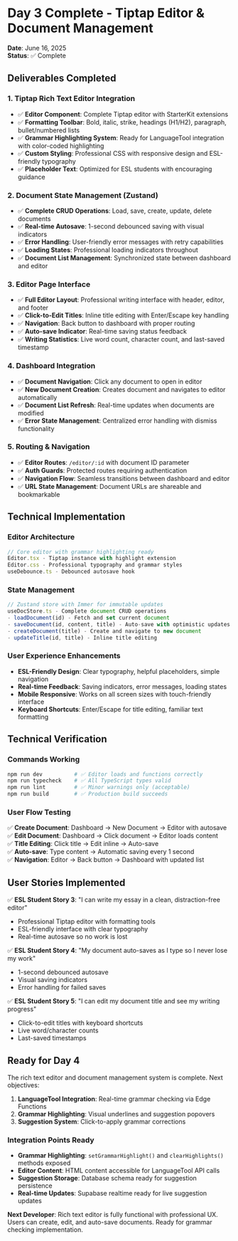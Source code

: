 # Day 3 Complete - Tiptap Editor & Document Management

**Date**: June 16, 2025  
**Status**: ✅ Complete

## Deliverables Completed

### 1. Tiptap Rich Text Editor Integration
- ✅ **Editor Component**: Complete Tiptap editor with StarterKit extensions
- ✅ **Formatting Toolbar**: Bold, italic, strike, headings (H1/H2), paragraph, bullet/numbered lists
- ✅ **Grammar Highlighting System**: Ready for LanguageTool integration with color-coded highlighting
- ✅ **Custom Styling**: Professional CSS with responsive design and ESL-friendly typography
- ✅ **Placeholder Text**: Optimized for ESL students with encouraging guidance

### 2. Document State Management (Zustand)
- ✅ **Complete CRUD Operations**: Load, save, create, update, delete documents
- ✅ **Real-time Autosave**: 1-second debounced saving with visual indicators
- ✅ **Error Handling**: User-friendly error messages with retry capabilities
- ✅ **Loading States**: Professional loading indicators throughout
- ✅ **Document List Management**: Synchronized state between dashboard and editor

### 3. Editor Page Interface
- ✅ **Full Editor Layout**: Professional writing interface with header, editor, and footer
- ✅ **Click-to-Edit Titles**: Inline title editing with Enter/Escape key handling
- ✅ **Navigation**: Back button to dashboard with proper routing
- ✅ **Auto-save Indicator**: Real-time saving status feedback
- ✅ **Writing Statistics**: Live word count, character count, and last-saved timestamp

### 4. Dashboard Integration
- ✅ **Document Navigation**: Click any document to open in editor
- ✅ **New Document Creation**: Creates document and navigates to editor automatically
- ✅ **Document List Refresh**: Real-time updates when documents are modified
- ✅ **Error State Management**: Centralized error handling with dismiss functionality

### 5. Routing & Navigation
- ✅ **Editor Routes**: `/editor/:id` with document ID parameter
- ✅ **Auth Guards**: Protected routes requiring authentication
- ✅ **Navigation Flow**: Seamless transitions between dashboard and editor
- ✅ **URL State Management**: Document URLs are shareable and bookmarkable

## Technical Implementation

### Editor Architecture
```typescript
// Core editor with grammar highlighting ready
Editor.tsx - Tiptap instance with highlight extension
Editor.css - Professional typography and grammar styles
useDebounce.ts - Debounced autosave hook
```

### State Management
```typescript
// Zustand store with Immer for immutable updates
useDocStore.ts - Complete document CRUD operations
- loadDocument(id) - Fetch and set current document
- saveDocument(id, content, title) - Auto-save with optimistic updates
- createDocument(title) - Create and navigate to new document
- updateTitle(id, title) - Inline title editing
```

### User Experience Enhancements
- **ESL-Friendly Design**: Clear typography, helpful placeholders, simple navigation
- **Real-time Feedback**: Saving indicators, error messages, loading states
- **Mobile Responsive**: Works on all screen sizes with touch-friendly interface
- **Keyboard Shortcuts**: Enter/Escape for title editing, familiar text formatting

## Technical Verification

### Commands Working
```bash
npm run dev          # ✅ Editor loads and functions correctly
npm run typecheck    # ✅ All TypeScript types valid
npm run lint         # ✅ Minor warnings only (acceptable)
npm run build        # ✅ Production build succeeds
```

### User Flow Testing
✅ **Create Document**: Dashboard → New Document → Editor with autosave  
✅ **Edit Document**: Dashboard → Click document → Editor loads content  
✅ **Title Editing**: Click title → Edit inline → Auto-save  
✅ **Auto-save**: Type content → Automatic saving every 1 second  
✅ **Navigation**: Editor → Back button → Dashboard with updated list  

## User Stories Implemented

✅ **ESL Student Story 3**: "I can write my essay in a clean, distraction-free editor"
- Professional Tiptap editor with formatting tools
- ESL-friendly interface with clear typography
- Real-time autosave so no work is lost

✅ **ESL Student Story 4**: "My document auto-saves as I type so I never lose my work"
- 1-second debounced autosave
- Visual saving indicators
- Error handling for failed saves

✅ **ESL Student Story 5**: "I can edit my document title and see my writing progress"
- Click-to-edit titles with keyboard shortcuts
- Live word/character counts
- Last-saved timestamps

## Ready for Day 4

The rich text editor and document management system is complete. Next objectives:

1. **LanguageTool Integration**: Real-time grammar checking via Edge Functions
2. **Grammar Highlighting**: Visual underlines and suggestion popovers
3. **Suggestion System**: Click-to-apply grammar corrections

### Integration Points Ready
- **Grammar Highlighting**: `setGrammarHighlight()` and `clearHighlights()` methods exposed
- **Editor Content**: HTML content accessible for LanguageTool API calls
- **Suggestion Storage**: Database schema ready for suggestion persistence
- **Real-time Updates**: Supabase realtime ready for live suggestion updates

**Next Developer**: Rich text editor is fully functional with professional UX. Users can create, edit, and auto-save documents. Ready for grammar checking implementation.